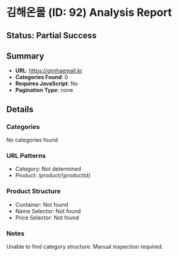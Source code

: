 # 김해온몰 (ID: 92) Analysis Report

## Status: Partial Success

## Summary
- **URL**: https://gimhaemall.kr
- **Categories Found**: 0
- **Requires JavaScript**: No
- **Pagination Type**: none

## Details

### Categories
No categories found

### URL Patterns
- Category: Not determined
- Product: /product/{productId}


### Product Structure
- Container: Not found
- Name Selector: Not found
- Price Selector: Not found

### Notes
Unable to find category structure. Manual inspection required.
